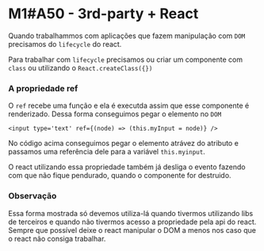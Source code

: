 # M1#A50 - 3rd-party + React

Quando trabalhammos com aplicações que fazem manipulação com `DOM` precisamos do `lifecycle` do react. 

Para trabalhar com `lifecycle` precisamos ou criar um componente com `class` ou utilizando o `React.createClass({})`


### A propriedade ref
O `ref` recebe uma função e ela é executda assim que esse componente é renderizado. Dessa forma conseguimos pegar o elemento no `DOM`

```
<input type='text' ref={(node) => (this.myInput = node)} />
```

No código acima conseguimos pegar o elemento atrávez do atributo e passamos uma referência dele para a variável `this.myinput`.

O react utilizando essa propriedade também já desliga o evento fazendo com que não fique pendurado, quando o componente for destruido. 


### Observação
Essa forma mostrada só devemos utiliza-lá quando tivermos utilizando libs de 
terceiros e quando não tivermos acesso a propriedade pela api do react. Sempre que possível deixe o react manipular o DOM a menos nos caso que o react não consiga trabalhar.

